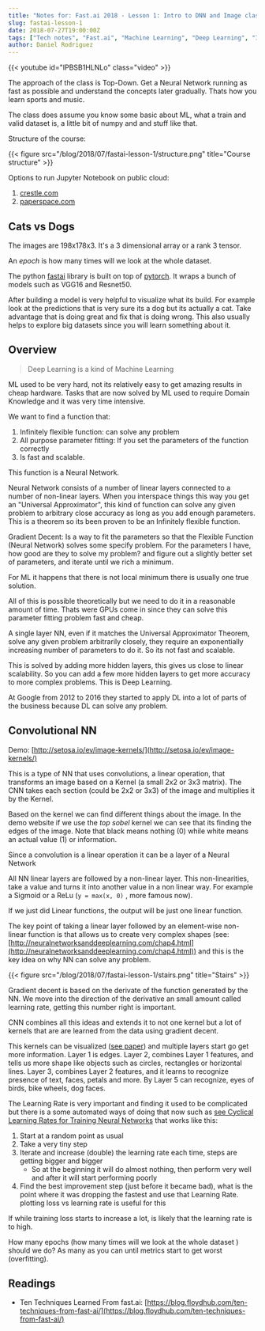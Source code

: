 ```yaml
---
title: "Notes for: Fast.ai 2018 - Lesson 1: Intro to DNN and Image classification"
slug: fastai-lesson-1
date: 2018-07-27T19:00:00Z
tags: ["Tech notes", "Fast.ai", "Machine Learning", "Deep Learning", "Image classification"]
author: Daniel Rodriguez
---
```


{{< youtube id="IPBSB1HLNLo" class="video" >}}

The approach of the class is Top-Down. Get a Neural Network running as fast as possible and understand the concepts later gradually. Thats how you learn sports and music. 

The class does assume you know some basic about ML, what a train and valid dataset is, a little bit of numpy and and stuff like that.

Structure of the course:

{{< figure src="/blog/2018/07/fastai-lesson-1/structure.png" title="Course structure" >}}

Options to run Jupyter Notebook on public cloud:

1. [crestle.com](http://crestle.com/)
2. [paperspace.com](paperspace.com)

## Cats vs Dogs

The images are 198x178x3. It's a 3 dimensional array or a rank 3 tensor.

An *epoch* is how many times will we look at the whole dataset.

The python [fastai](https://github.com/fastai/fastai) library is built on top of [pytorch](https://pytorch.org/). It wraps a bunch of models such as VGG16 and Resnet50.

After building a model is very helpful to visualize what its build. For example look at the predictions that is very sure its a dog but its actually a cat. Take advantage that is doing great and fix that is doing wrong. This also usually helps to explore big datasets since you will learn something about it.

## Overview

> Deep Learning is a kind of Machine Learning

ML used to be very hard, not its relatively easy to get amazing results in cheap hardware. Tasks that are now solved by ML used to require Domain Knowledge and it was very time intensive.

We want to find a function that:

1. Infinitely flexible function: can solve any problem
2. All purpose parameter fitting: If you set the parameters of the function correctly
3. Is fast and scalable.

This function  is a Neural Network. 

Neural Network consists of a number of linear layers connected to a number of non-linear layers. When you interspace things this way you get an "Universal Approximator", this kind of function can solve any given problem to arbitrary close accuracy as long as you add enough parameters. This is a theorem so its been proven to be an Infinitely flexible function.

Gradient Decent: Is a way to fit the parameters so that the Flexible Function (Neural Network) solves some specify problem. For the parameters I have, how good are they to solve my problem? and figure out a slightly better set of parameters, and iterate until we rich a minimum.

For ML it happens that there is not local minimum there is usually one true solution.

All of this is possible theoretically but we need to do it in a reasonable amount of time. Thats were GPUs come in since they can solve this parameter fitting problem fast and cheap.

A single layer NN, even if it matches the Universal Approximator Theorem, solve any given problem arbitrarily closely, they require an exponentially increasing number of parameters to do it. So its not fast and scalable.

This is solved by adding more hidden layers, this gives us close to linear scalability. So you can add a few more hidden layers to get more accuracy to more complex problems. This is Deep Learning.

At Google from 2012 to 2016 they started to apply DL into a lot of parts of the business because DL can solve any problem.

## Convolutional NN

Demo: [http://setosa.io/ev/image-kernels/](http://setosa.io/ev/image-kernels/)

This is a type of NN that uses convolutions, a linear operation, that transforms an image based on a Kernel (a small 2x2 or 3x3 matrix). The CNN takes each section (could be 2x2 or 3x3) of the image and multiplies it by the Kernel.

Based on the kernel we can find different things about the image. In the demo website if we use the *top sobel* kernel we can see that its finding the edges of the image. Note that black means nothing (0) while white means an actual value (1) or information.

Since a convolution is a linear operation it can be a layer of a Neural Network

All NN linear layers are followed by a non-linear layer. This non-linearities, take a value and turns it into another value in a non linear way. For example a Sigmoid or a ReLu (`y = max(x, 0)` , more famous now).

If we just did Linear functions, the output will be just one linear function.

The key point of taking a linear layer followed by an element-wise non-linear function is that allows us to create very complex shapes (see: [http://neuralnetworksanddeeplearning.com/chap4.html](http://neuralnetworksanddeeplearning.com/chap4.html)) and this is the key idea on why NN can solve any problem.

{{< figure src="/blog/2018/07/fastai-lesson-1/stairs.png" title="Stairs" >}}

Gradient decent is based on the derivate of the function generated by the NN. We move into the direction of the derivative an small amount called learning rate, getting this number right is important.

CNN combines all this ideas and extends it to not one kernel but a lot of kernels that are are learned from the data using gradient decent.

This kernels can be visualized ([see paper](https://arxiv.org/abs/1311.2901)) and multiple layers start go get more information. Layer 1 is edges. Layer 2, combines Layer 1 features, and tells us more shape like objects such as circles, rectangles or horizontal lines. Layer 3, combines Layer 2 features, and it learns to recognize presence of text, faces, petals and more. By Layer 5 can recognize, eyes of birds, bike wheels, dog faces.

The Learning Rate is very important and finding it used to be complicated but there is a some automated ways of doing that now such as [see Cyclical Learning Rates for Training Neural Networks](https://arxiv.org/abs/1506.01186) that works like this:

1. Start at a random point as usual
2. Take a very tiny step
3. Iterate and increase (double) the learning rate each time, steps are getting bigger and bigger
	- So at the beginning it will do almost nothing, then perform very well and after it will start performing poorly
5. Find the best improvement step (just before it became bad), what is the point where it was dropping the fastest and use that Learning Rate. plotting loss vs learning rate is useful for this

If while training loss starts to increase a lot, is likely that the learning rate is to high.

How many epochs (how many times will we look at the whole dataset ) should we do? As many as you can until metrics start to get worst (overfitting).

## Readings

- Ten Techniques Learned From fast.ai: [https://blog.floydhub.com/ten-techniques-from-fast-ai/](https://blog.floydhub.com/ten-techniques-from-fast-ai/)
